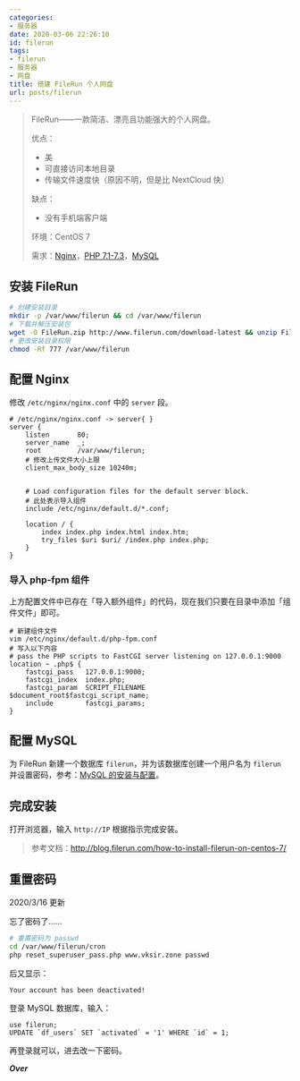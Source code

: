 ```yaml
---
categories:
- 服务器
date: 2020-03-06 22:26:10
id: filerun
tags:
- filerun
- 服务器
- 网盘
title: 搭建 FileRun 个人网盘
url: posts/filerun
---
```


> FileRun——一款简洁、漂亮且功能强大的个人网盘。
>
> 优点：
>
> - 美
> - 可直接访问本地目录
> - 传输文件速度快（原因不明，但是比 NextCloud 快）
>
> 缺点：
>
> - 没有手机端客户端
>
> 环境：CentOS 7
>
> 需求：[Nginx](https://www.vksir.zone/posts/nginx/)，[PHP 7.1-7.3](https://www.vksir.zone/posts/php/)，[MySQL](https://www.vksir.zone/posts/mysql/)

<!-- more -->

## 安装 FileRun

```bash
# 创建安装目录
mkdir -p /var/www/filerun && cd /var/www/filerun
# 下载并解压安装包
wget -O FileRun.zip http://www.filerun.com/download-latest && unzip FileRun.zip
# 更改安装目录权限
chmod -Rf 777 /var/www/filerun
```

## 配置 Nginx

修改 `/etc/nginx/nginx.conf` 中的 `server` 段。

```nginx
# /etc/nginx/nginx.conf -> server{ }
server {
    listen       80;
    server_name  _;
    root         /var/www/filerun;
	# 修改上传文件大小上限
    client_max_body_size 10240m;


    # Load configuration files for the default server block.
    # 此处表示导入组件
    include /etc/nginx/default.d/*.conf;

    location / {
        index index.php index.html index.htm;
        try_files $uri $uri/ /index.php index.php;
    }
}
```

### 导入 php-fpm 组件

上方配置文件中已存在「导入额外组件」的代码，现在我们只要在目录中添加「组件文件」即可。

```nginx
# 新建组件文件
vim /etc/nginx/default.d/php-fpm.conf
# 写入以下内容
# pass the PHP scripts to FastCGI server listening on 127.0.0.1:9000
location ~ .php$ {
    fastcgi_pass   127.0.0.1:9000;
    fastcgi_index  index.php;
    fastcgi_param  SCRIPT_FILENAME  $document_root$fastcgi_script_name;
    include        fastcgi_params;
}
```

## 配置 MySQL

为 FileRun 新建一个数据库 `filerun`，并为该数据库创建一个用户名为 `filerun` 并设置密码，参考：[MySQL 的安装与配置](https://www.vksir.zone/posts/mysql/)。

## 完成安装

打开浏览器，输入 `http://IP` 根据指示完成安装。

> 参考文档：<u>http://blog.filerun.com/how-to-install-filerun-on-centos-7/</u>

## 重置密码

2020/3/16 更新

忘了密码了……

```sh
# 重置密码为 passwd
cd /var/www/filerun/cron
php reset_superuser_pass.php www.vksir.zone passwd
```

后又显示：

```
Your account has been deactivated!
```

登录 MySQL 数据库，输入：

```mysql
use filerun;
UPDATE `df_users` SET `activated` = '1' WHERE `id` = 1;
```

再登录就可以，进去改一下密码。

***Over***
